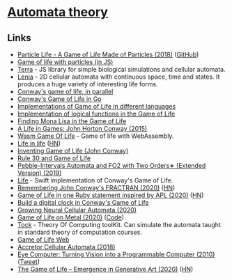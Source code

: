 # [Automata theory](https://en.wikipedia.org/wiki/Automata_theory)

## Links

- [Particle Life - A Game of Life Made of Particles (2018)](https://www.youtube.com/watch?v=Z_zmZ23grXE) ([GitHub](https://github.com/HackerPoet/Particle-Life))
- [Game of life with particles (in JS)](https://github.com/fnky/particle-life)
- [Terra](https://github.com/rileyjshaw/terra) - JS library for simple biological simulations and cellular automata.
- [Lenia](https://github.com/Chakazul/Lenia) - 2D cellular automata with continuous space, time and states. It produces a huge variety of interesting life forms.
- [Conway's game of life, in parallel](https://jlpaca.github.io/toybox/4-conway/index.html)
- [Conway's Game of Life in Go](https://github.com/healeycodes/conways-game-of-life)
- [Implementations of Game of Life in different languages](https://github.com/domoritz?tab=repositories&q=gameoflife)
- [Implementation of logical functions in the Game of Life](http://www.rennard.org/alife/CollisionBasedRennard.pdf)
- [Finding Mona Lisa in the Game of Life](https://kevingal.com/blog/mona-lisa-gol.html)
- [A Life in Games: John Horton Conway (2015)](https://www.quantamagazine.org/john-conways-life-in-games-20150828/)
- [Wasm Game Of Life](https://github.com/gus3inov/wasm-game-of-life) - Game of life with WebAssembly.
- [Life in life](https://www.youtube.com/watch?v=xP5-iIeKXE8) ([HN](https://news.ycombinator.com/item?id=22849264))
- [Inventing Game of Life (John Conway)](https://www.youtube.com/watch?v=R9Plq-D1gEk)
- [Rule 30 and Game of Life](https://github.com/elliotwaite/rule-30-and-game-of-life)
- [Pebble-Intervals Automata and FO2 with Two Orders∗ (Extended Version) (2019)](https://arxiv.org/pdf/1912.00171.pdf)
- [Life](https://github.com/zntfdr/Life) - Swift implementation of Conway's Game of Life.
- [Remembering John Conway's FRACTRAN (2020)](http://raganwald.com/2020/05/03/fractran.html) ([HN](https://news.ycombinator.com/item?id=23142232))
- [Game of Life in one Ruby statement inspired by APL (2020)](https://zverok.github.io/blog/2020-05-16-ruby-as-apl.html) ([HN](https://news.ycombinator.com/item?id=23208431))
- [Build a digital clock in Conway's Game of Life](https://codegolf.stackexchange.com/questions/88783/build-a-digital-clock-in-conways-game-of-life)
- [Growing Neural Cellular Automata (2020)](https://distill.pub/2020/growing-ca/)
- [Game of Life on Metal (2020)](https://cutting.io/posts/game-of-life-on-metal/) ([Code](https://github.com/dcutting/GameOfLifeOnMetal))
- [Tock](https://github.com/ND-CSE-30151/tock) - Theory Of Computing toolKit. Can simulate the automata taught in standard theory of computation courses.
- [Game of Life Web](https://herebeseaswines.net/game-of-life/)
- [Accretor Cellular Automata (2018)](https://softologyblog.wordpress.com/2018/01/12/accretor-cellular-automata/)
- [Eye Computer: Turning Vision into a Programmable Computer (2010)](https://humanfactorylab.com/uploads/8/3/4/4/83445868/changizi_eyecomputer_presspiece.pdf) ([Tweet](https://twitter.com/MarkChangizi/status/1271129027781234690))
- [The Game of Life – Emergence in Generative Art (2020)](https://www.artnome.com/news/2020/7/12/the-game-of-life-emergence-in-generative-art) ([HN](https://news.ycombinator.com/item?id=23840295))
